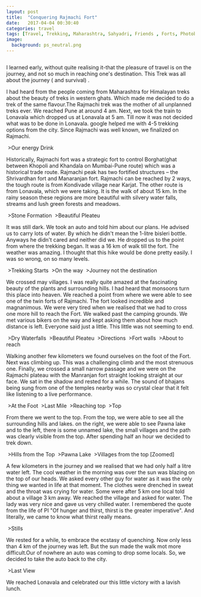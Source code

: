 ```yaml
---
layout: post
title:  "Conquering Rajmachi Fort"
date:   2017-04-04 00:30:40
categories: travel
tags: [Travel, Trekking, Maharashtra, Sahyadri, Friends , Forts, Photoblog, WeekendDiaries]
image:
  background: ps_neutral.png
---
```


<img src="http://i.imgur.com/XQ78TcH.jpg" alt="">

I learned early, without quite realising it-that the pleasure of travel is on the journey, and not so much in reaching one's destination. This Trek was all about the journey ( and survival) .

I had heard from the people coming from Maharashtra for Himalayan treks about the beauty of treks in western ghats. Which made me decided to do a trek of the same flavour.The Rajmachi trek was the mother of all unplanned treks ever. We reached Pune at around 4 am. Next, we took the train to Lonavala which dropped us at Lonavala at 5 am. Till now it was not decided what was to be done in Lonavala. google helped me with 4-5 trekking options from the city. Since Rajmachi was well known, we finalized on Rajmachi.


<img src="http://i.imgur.com/2JizKqP.jpg" alt="">
>Our energy Drink

Historically, Rajmachi fort was a strategic fort to control Borghat(ghat between Khopoli and Khandala on Mumbai-Pune route) which was a historical trade route. Rajmachi peak has two fortified structures – the Shrivardhan fort and Manaranjan fort. Rajmachi can be reached by 2 ways, the tough route is from Kondivade village near Karjat. The other route is from Lonavala, which we were taking. It is the walk of about 15 km. In the rainy season these regions are more beautiful with silvery water falls, streams and lush green forests and meadows.

<img src="http://i.imgur.com/G0sSaUw.jpg" alt="">
>Stone Formation

<img src="http://i.imgur.com/umgrbDA.jpg" alt="">
>Beautiful Pleateu

It was still dark. We took an auto and told him about our plans. He advised us to carry lots of water. By which he didn't mean the 1-litre bisleri bottle. Anyways he didn't cared and neither did we. He dropped us to the point from where the trekking began. It was a 16 km of walk till the fort. The weather was amazing. I thought that this hike would be done pretty easily. I was so wrong, on so many levels.

<img src="http://i.imgur.com/tuMINum.jpg" alt="">
>Trekking Starts

<img src="http://i.imgur.com/MqBzymi.jpg" alt="">
>On the way

<img src="http://i.imgur.com/Mkomy9q.jpg" alt="">
>Journey not the destination

We crossed may villages. I was really quite amazed at the fascinating beauty of the plants and surrounding hills. I had heard that monsoons turn this place into heaven. We reached a point from where we were able to see one of the twin forts of Rajmachi. The fort looked incredible and magnanimous. We were very tired when we realised that we had to cross one more hill to reach the Fort. We walked past the camping grounds. We met various bikers on the way and kept asking them about how much distance is left. Everyone said just a little. This little was not seeming to end.

<img src="http://i.imgur.com/ixgu2Bz.jpg" alt="">
>Dry Waterfalls

<img src="http://i.imgur.com/umgrbDA.jpg" alt="">
>Beautiful Pleateu

<img src="http://i.imgur.com/I5AoiOf.jpg" alt="">
>Directions

<img src="http://i.imgur.com/54ScQGF.jpg" alt="">
>Fort walls

<img src="http://i.imgur.com/2wa2cWJ.jpg" alt="">
>About to reach

Walking another few kilometers we found ourselves on the foot of the Fort. Next was climbing up. This was a challenging climb and the most strenuous one. Finally, we crossed a small narrow passage and we were on the Rajmachi plateau with the Manranjan fort straight looking straight at our face. We sat in the shadow and rested for a while. The sound of bhajans being sung from one of the temples nearby was so crystal clear that it felt like listening to a live performance.

<img src="http://i.imgur.com/zixMRdh.jpg" alt="">
>At the Foot

<img src="http://i.imgur.com/rUZLy8A.jpg" alt="">
>Last Mile

<img src="http://i.imgur.com/0SKechd.jpg" alt="">
>Reaching top

<img src="http://i.imgur.com/qylfVbM.jpg" alt="">
>Top

From there we went to the top. From the top, we were able to see all the surrounding hills and lakes. on the right, we were able to see Pawna lake and to the left, there is some unnamed lake, the small villages and the path was clearly visible from the top. After spending half an hour we decided to trek down. 

<img src="http://i.imgur.com/0Vno2Xs.jpg" alt="">
>Hills from the Top

<img src="http://i.imgur.com/Aq2rnWd.jpg" alt="">
>Pawna Lake

<img src="http://i.imgur.com/Zj8X8j9.jpg" alt="">
>Villages from the top [Zoomed]

A few kilometers in the journey and we realised that we had only half a litre water left. The cool weather in the morning was over the sun was blazing on the top of our heads. We asked every other guy for water as it was the only thing we wanted in life at that moment. The clothes were drenched in sweat and the throat was crying for water. Some were after 5 km one local told about a village 3 km away. We reached the village and asked for water. The lady was very nice and gave us very chilled water. I remembered the quote from the life of PI "Of hunger and thirst, thirst is the greater imperative". And literally, we came to know what thirst really means. 

<img src="http://i.imgur.com/VoLK6HN.jpg" alt="">
>Stills

We rested for a while, to embrace the ecstasy of quenching. Now only less than 4 km of the journey was left. But the sun made the walk mot more difficult.Our of nowhere an auto was coming to drop some locals. So, we decided to take the auto back to the city. 

<img src="http://imgur.com/AvRo4ai.jpg" alt="">
>Last View

We reached Lonavala and celebrated our this little victory with a lavish lunch.





